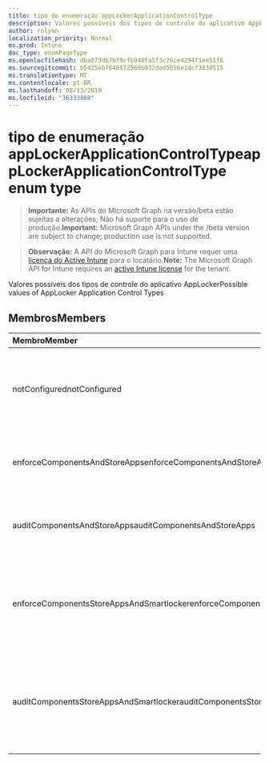```yaml
---
title: tipo de enumeração appLockerApplicationControlType
description: Valores possíveis dos tipos de controle do aplicativo AppLocker
author: rolyon
localization_priority: Normal
ms.prod: Intune
doc_type: enumPageType
ms.openlocfilehash: dba073db7bf9cfb948fa5f3c76ce4294f1ee51f6
ms.sourcegitcommit: b5425ebf648572569b032ded5b56e1dcf3830515
ms.translationtype: MT
ms.contentlocale: pt-BR
ms.lasthandoff: 08/13/2019
ms.locfileid: "36333888"
---
```

# <a name="applockerapplicationcontroltype-enum-type"></a><span data-ttu-id="79211-103">tipo de enumeração appLockerApplicationControlType</span><span class="sxs-lookup"><span data-stu-id="79211-103">appLockerApplicationControlType enum type</span></span>

> <span data-ttu-id="79211-104">**Importante:** As APIs do Microsoft Graph na versão/beta estão sujeitas a alterações; Não há suporte para o uso de produção.</span><span class="sxs-lookup"><span data-stu-id="79211-104">**Important:** Microsoft Graph APIs under the /beta version are subject to change; production use is not supported.</span></span>

> <span data-ttu-id="79211-105">**Observação:** A API do Microsoft Graph para Intune requer uma [licença do Active Intune](https://go.microsoft.com/fwlink/?linkid=839381) para o locatário.</span><span class="sxs-lookup"><span data-stu-id="79211-105">**Note:** The Microsoft Graph API for Intune requires an [active Intune license](https://go.microsoft.com/fwlink/?linkid=839381) for the tenant.</span></span>

<span data-ttu-id="79211-106">Valores possíveis dos tipos de controle do aplicativo AppLocker</span><span class="sxs-lookup"><span data-stu-id="79211-106">Possible values of AppLocker Application Control Types</span></span>

## <a name="members"></a><span data-ttu-id="79211-107">Membros</span><span class="sxs-lookup"><span data-stu-id="79211-107">Members</span></span>
|<span data-ttu-id="79211-108">Membro</span><span class="sxs-lookup"><span data-stu-id="79211-108">Member</span></span>|<span data-ttu-id="79211-109">Valor</span><span class="sxs-lookup"><span data-stu-id="79211-109">Value</span></span>|<span data-ttu-id="79211-110">Descrição</span><span class="sxs-lookup"><span data-stu-id="79211-110">Description</span></span>|
|:---|:---|:---|
|<span data-ttu-id="79211-111">notConfigured</span><span class="sxs-lookup"><span data-stu-id="79211-111">notConfigured</span></span>|<span data-ttu-id="79211-112">,0</span><span class="sxs-lookup"><span data-stu-id="79211-112">0</span></span>|<span data-ttu-id="79211-113">Valor padrão do dispositivo, nenhum tipo de controle do aplicativo selecionado.</span><span class="sxs-lookup"><span data-stu-id="79211-113">Device default value, no Application Control type selected.</span></span>|
|<span data-ttu-id="79211-114">enforceComponentsAndStoreApps</span><span class="sxs-lookup"><span data-stu-id="79211-114">enforceComponentsAndStoreApps</span></span>|<span data-ttu-id="79211-115">1</span><span class="sxs-lookup"><span data-stu-id="79211-115">1</span></span>|<span data-ttu-id="79211-116">Aplicar o componente do Windows e armazenar aplicativos.</span><span class="sxs-lookup"><span data-stu-id="79211-116">Enforce Windows component and store apps.</span></span>|
|<span data-ttu-id="79211-117">auditComponentsAndStoreApps</span><span class="sxs-lookup"><span data-stu-id="79211-117">auditComponentsAndStoreApps</span></span>|<span data-ttu-id="79211-118">duas</span><span class="sxs-lookup"><span data-stu-id="79211-118">2</span></span>|<span data-ttu-id="79211-119">Auditar o componente do Windows e armazenar aplicativos.</span><span class="sxs-lookup"><span data-stu-id="79211-119">Audit Windows component and store apps.</span></span>|
|<span data-ttu-id="79211-120">enforceComponentsStoreAppsAndSmartlocker</span><span class="sxs-lookup"><span data-stu-id="79211-120">enforceComponentsStoreAppsAndSmartlocker</span></span>|<span data-ttu-id="79211-121">3D</span><span class="sxs-lookup"><span data-stu-id="79211-121">3</span></span>|<span data-ttu-id="79211-122">Aplicar componentes do Windows, armazenar aplicativos e armário inteligente.</span><span class="sxs-lookup"><span data-stu-id="79211-122">Enforce Windows components, store apps and smart locker.</span></span>|
|<span data-ttu-id="79211-123">auditComponentsStoreAppsAndSmartlocker</span><span class="sxs-lookup"><span data-stu-id="79211-123">auditComponentsStoreAppsAndSmartlocker</span></span>|<span data-ttu-id="79211-124">quatro</span><span class="sxs-lookup"><span data-stu-id="79211-124">4</span></span>|<span data-ttu-id="79211-125">Auditoria de componentes do Windows, aplicativos de armazenamento e armário inteligente.</span><span class="sxs-lookup"><span data-stu-id="79211-125">Audit Windows components, store apps and smart locker.</span></span>|



